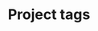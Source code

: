 ---
layout: tags
title: Project tags
excerpt: Explore our digital participation projects by what they're focusing on.
permalink: /projects/tags/
---